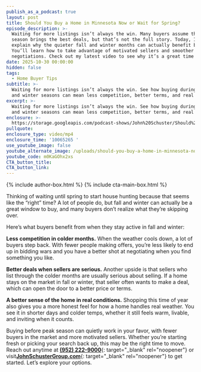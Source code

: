 ```yaml
---
publish_as_a_podcast: true
layout: post
title: Should You Buy a Home in Minnesota Now or Wait for Spring?
episode_description: >-
  Waiting for more listings isn’t always the win. Many buyers assume the peak
  season brings the best deals, but that’s not the full story. Today, I’ll
  explain why the quieter fall and winter months can actually benefit buyers.
  You’ll learn how to take advantage of motivated sellers and smoother
  negotiations. Check out my latest video to see why it’s a great time to buy.
date: 2025-10-30 00:00:00
hidden: false
tags:
  - Home Buyer Tips
subtitle: >-
  Waiting for more listings isn’t always the win. See how buying during the fall
  and winter seasons can mean less competition, better terms, and real savings.
excerpt: >-
  Waiting for more listings isn’t always the win. See how buying during the fall
  and winter seasons can mean less competition, better terms, and real savings.
enclosure: >-
  https://storage.googleapis.com/podcast-shows/John%20Schuster/Should%20You%20Buy%20a%20Home%20in%20Minnesota%20Now%20or%20Wait%20for%20Spring_.mp4
pullquote:
enclosure_type: video/mp4
enclosure_time: '10065265 '
use_youtube_image: false
youtube_alternate_image: /uploads/should-you-buy-a-home-in-minnesota-now-or-wait-for-spring.jpg
youtube_code: m0KaGOhx2xs
CTA_button_title:
CTA_button_link:
---
```

{% include author-box.html %} {% include cta-main-box.html %}

Thinking of waiting until spring to start house hunting because that seems like the “right” time? A lot of people do, but fall and winter can actually be a great window to buy, and many buyers don’t realize what they’re skipping over.

Here’s what buyers benefit from when they stay active in fall and winter:

**Less competition in colder months.** When the weather cools down, a lot of buyers step back. With fewer people making offers, you’re less likely to end up in bidding wars and you have a better shot at negotiating when you find something you like.

**Better deals when sellers are serious.** Another upside is that sellers who list through the colder months are usually serious about selling. If a home stays on the market in fall or winter, that seller often wants to make a deal, which can open the door to a better price or terms.

**A better sense of the home in real conditions.** Shopping this time of year also gives you a more honest feel for how a home handles real weather. You see it in shorter days and colder temps, whether it still feels warm, livable, and inviting when it counts.

Buying before peak season can quietly work in your favor, with fewer buyers in the market and more motivated sellers. Whether you’re starting fresh or picking your search back up, this may be the right time to move. Reach out anytime at [**(952) 222-9000**](tel:9522229000){: target="_blank" rel="noopener"} or visit[**JohnSchusterGroup.com**](http://johnschustergroup.com){: target="_blank" rel="noopener"} to get started. Let’s explore your options.